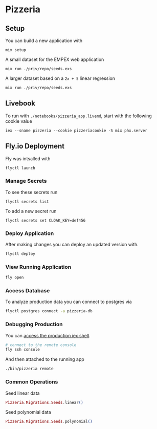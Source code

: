 # Pizzeria


## Setup

You can build a new application with

```
mix setup
```

A small dataset for the EMPEX web application

```
mix run ./priv/repo/seeds.exs
```

A larger dataset based on a `2x + 5` linear regression

```
mix run ./priv/repo/seeds.exs
```

## Livebook

To run with `./notebooks/pizzeria_app.livemd`, start with
the following cookie value

```
iex --sname pizzeria --cookie pizzeriacookie -S mix phx.server
```

## Fly.io Deployment

Fly was intsalled with

```bash
flyctl launch
```

### Manage Secrets

To see these secrets run

```
flyctl secrets list
```

To add a new secret run

```
flyctl secrets set CLOAK_KEY=def456
```


### Deploy Application

After making changes you can deploy an updated version with.

```bash
flyctl deploy
```

### View Running Application

```bash
fly open
```

### Access Database

To analyze production data you can connect to postgres via

```bash
flyctl postgres connect -a pizzeria-db
```

### Debugging Production

You can [access the production iex shell](https://fly.io/docs/getting-started/elixir/#iex-shell-into-your-running-app).

```bash
# connect to the remote console
fly ssh console
```

And then attached to the running app

```bash
./bin/pizzeria remote
```


### Common Operations

Seed linear data

```elixir
Pizzeria.Migrations.Seeds.linear()
```

Seed polynomial data

```elixir
Pizzeria.Migrations.Seeds.polynomial()
```

